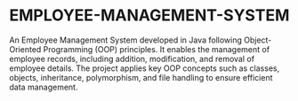 # EMPLOYEE-MANAGEMENT-SYSTEM
An Employee Management System developed in Java following Object-Oriented Programming (OOP) principles. It enables the management of employee records, including addition, modification, and removal of employee details. The project applies key OOP concepts such as classes, objects, inheritance, polymorphism, and file handling to ensure efficient data management.
